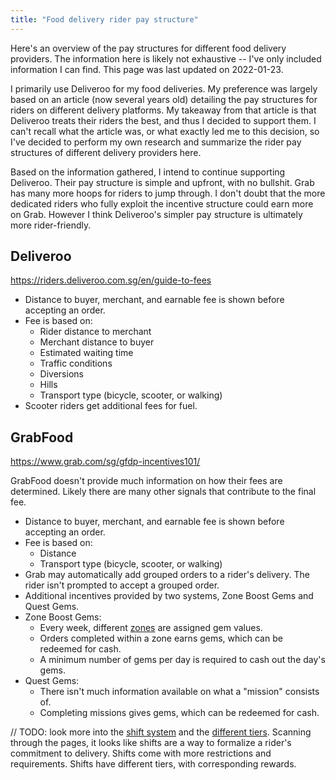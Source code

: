```yaml
---
title: "Food delivery rider pay structure"
---
```


Here's an overview of the pay structures for different food delivery providers.
The information here is likely not exhaustive -- I've only included information
I can find. This page was last updated on 2022-01-23.

I primarily use Deliveroo for my food deliveries. My preference was largely
based on an article (now several years old) detailing the pay structures for
riders on different delivery platforms. My takeaway from that article is that
Deliveroo treats their riders the best, and thus I decided to support them. I
can't recall what the article was, or what exactly led me to this decision, so
I've decided to perform my own research and summarize the rider pay structures
of different delivery providers here.

Based on the information gathered, I intend to continue supporting Deliveroo.
Their pay structure is simple and upfront, with no bullshit. Grab has many more
hoops for riders to jump through. I don't doubt that the more dedicated riders
who fully exploit the incentive structure could earn more on Grab. However I
think Deliveroo's simpler pay structure is ultimately more rider-friendly.

## Deliveroo

https://riders.deliveroo.com.sg/en/guide-to-fees

- Distance to buyer, merchant, and earnable fee is shown before accepting an order.
- Fee is based on:
    - Rider distance to merchant
    - Merchant distance to buyer
    - Estimated waiting time
    - Traffic conditions
    - Diversions
    - Hills
    - Transport type (bicycle, scooter, or walking)
- Scooter riders get additional fees for fuel.

## GrabFood

https://www.grab.com/sg/gfdp-incentives101/

GrabFood doesn't provide much information on how their fees are determined.
Likely there are many other signals that contribute to the final fee.

- Distance to buyer, merchant, and earnable fee is shown before accepting an order.
- Fee is based on:
    - Distance
    - Transport type (bicycle, scooter, or walking)
- Grab may automatically add grouped orders to a rider's delivery. The rider
  isn't prompted to accept a grouped order.
- Additional incentives provided by two systems, Zone Boost Gems and Quest Gems.
- Zone Boost Gems:
    - Every week, different [zones](https://www.grab.com/sg/gfzone/) are assigned gem values.
    - Orders completed within a zone earns gems, which can be redeemed for cash.
    - A minimum number of gems per day is required to cash out the day's gems.
- Quest Gems:
    - There isn't much information available on what a "mission" consists of.
    - Completing missions gives gems, which can be redeemed for cash.

// TODO: look more into the [shift system](https://www.grab.com/sg/gfdp-shiftbooking/)
and the [different tiers](https://www.grab.com/sg/gfdp-emeraldcircle/).
Scanning through the pages, it looks like shifts are a way to formalize a
rider's commitment to delivery. Shifts come with more restrictions and
requirements. Shifts have different tiers, with corresponding rewards.
